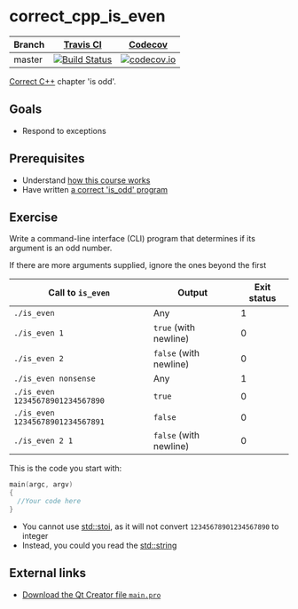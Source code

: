 # correct_cpp_is_even

Branch|[Travis CI](https://travis-ci.org)|[Codecov](https://www.codecov.io)
---|---|---
master|[![Build Status](https://travis-ci.org/richelbilderbeek/correct_cpp_is_even.svg?branch=master)](https://travis-ci.org/richelbilderbeek/correct_cpp_is_even)|[![codecov.io](https://codecov.io/github/richelbilderbeek/correct_cpp_is_even/coverage.svg?branch=master)](https://codecov.io/github/richelbilderbeek/correct_cpp_is_even/branch/master)

[Correct C++](https://github.com/richelbilderbeek/correct_cpp) chapter 'is odd'.

## Goals

 * Respond to exceptions

## Prerequisites

 * Understand [how this course works](https://github.com/richelbilderbeek/correct_cpp/blob/master/doc/how_this_course_works.md)
 * Have written [a correct 'is_odd' program](https://github.com/richelbilderbeek/correct_cpp_is_odd)

## Exercise

Write a command-line interface (CLI) program that determines if its argument is an odd number.

If there are more arguments supplied, ignore the ones beyond the first

Call to `is_even`|Output|Exit status
---|---|---
`./is_even`|Any|1
`./is_even 1`|`true` (with newline)|0
`./is_even 2`|`false` (with newline)|0
`./is_even nonsense`|Any|1
`./is_even 12345678901234567890`|`true`|0
`./is_even 12345678901234567891`|`false`|0
`./is_even 2 1`|`false` (with newline)|0

This is the code you start with:

```c++
main(argc, argv)
{
  //Your code here
}
```

 * You cannot use [std::stoi](https://github.com/richelbilderbeek/cpp/blob/master/content/CppStdStoi.md), as it will not convert `12345678901234567890`
   to integer
 * Instead, you could you read the [std::string](https://github.com/richelbilderbeek/cpp/blob/master/content/CppStdString.md)

## External links

 * [Download the Qt Creator file `main.pro`](https://raw.githubusercontent.com/richelbilderbeek/correct_cpp/master/shared/main.pro)
